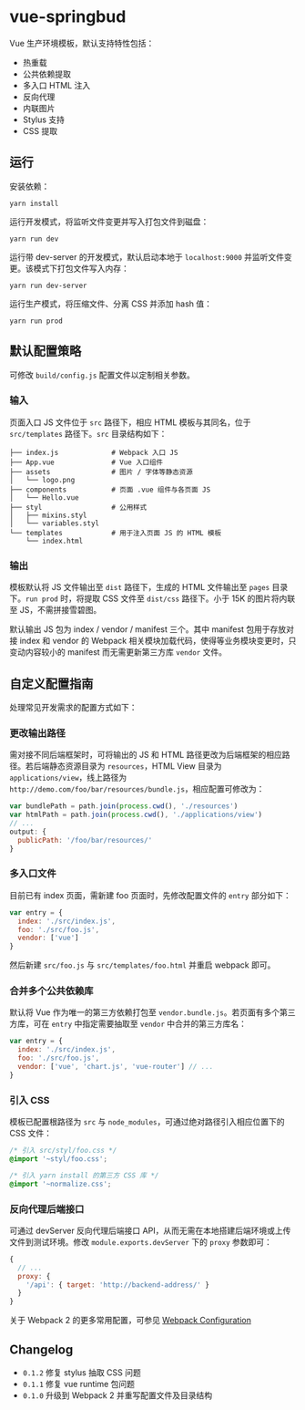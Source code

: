 # vue-springbud
Vue 生产环境模板，默认支持特性包括：

* 热重载
* 公共依赖提取
* 多入口 HTML 注入
* 反向代理
* 内联图片
* Stylus 支持
* CSS 提取


## 运行
安装依赖：

``` text
yarn install
```

运行开发模式，将监听文件变更并写入打包文件到磁盘：

``` text
yarn run dev
```

运行带 dev-server 的开发模式，默认启动本地于 `localhost:9000` 并监听文件变更。该模式下打包文件写入内存：

``` text
yarn run dev-server
```


运行生产模式，将压缩文件、分离 CSS 并添加 hash 值：

``` text
yarn run prod
```


## 默认配置策略
可修改 `build/config.js` 配置文件以定制相关参数。

### 输入
页面入口 JS 文件位于 `src` 路径下，相应 HTML 模板与其同名，位于 `src/templates` 路径下。`src` 目录结构如下：

``` text
├── index.js             # Webpack 入口 JS
├── App.vue              # Vue 入口组件
├── assets               # 图片 / 字体等静态资源
│   └── logo.png
├── components           # 页面 .vue 组件与各页面 JS
│   └── Hello.vue
├── styl                 # 公用样式
│   ├── mixins.styl
│   └── variables.styl
└── templates            # 用于注入页面 JS 的 HTML 模板
    └── index.html
```

### 输出
模板默认将 JS 文件输出至 `dist` 路径下，生成的 HTML 文件输出至 `pages` 目录下。`run prod` 时，将提取 CSS 文件至 `dist/css` 路径下。小于 15K 的图片将内联至 JS，不需拼接雪碧图。

默认输出 JS 包为 index / vendor / manifest 三个。其中 manifest 包用于存放对接 index 和 vendor 的 Webpack 相关模块加载代码，使得等业务模块变更时，只变动内容较小的 manifest 而无需更新第三方库 `vendor` 文件。


## 自定义配置指南
处理常见开发需求的配置方式如下：

### 更改输出路径
需对接不同后端框架时，可将输出的 JS 和 HTML 路径更改为后端框架的相应路径。若后端静态资源目录为 `resources`，HTML View 目录为 `applications/view`，线上路径为 `http://demo.com/foo/bar/resources/bundle.js`，相应配置可修改为：

``` js
var bundlePath = path.join(process.cwd(), './resources')
var htmlPath = path.join(process.cwd(), './applications/view')
// ...
output: {
  publicPath: '/foo/bar/resources/'
}
```

### 多入口文件
目前已有 index 页面，需新建 foo 页面时，先修改配置文件的 `entry` 部分如下：

``` js
var entry = {
  index: './src/index.js',
  foo: './src/foo.js',
  vendor: ['vue']
}
```
然后新建 `src/foo.js` 与 `src/templates/foo.html` 并重启 webpack 即可。

### 合并多个公共依赖库
默认将 Vue 作为唯一的第三方依赖打包至 `vendor.bundle.js`。若页面有多个第三方库，可在 `entry` 中指定需要抽取至 `vendor` 中合并的第三方库名：

``` js
var entry = {
  index: './src/index.js',
  foo: './src/foo.js',
  vendor: ['vue', 'chart.js', 'vue-router'] // ...
}
```

### 引入 CSS
模板已配置根路径为 `src` 与 `node_modules`，可通过绝对路径引入相应位置下的 CSS 文件：

``` css
/* 引入 src/styl/foo.css */
@import '~styl/foo.css';

/* 引入 yarn install 的第三方 CSS 库 */
@import '~normalize.css';
```

### 反向代理后端接口
可通过 devServer 反向代理后端接口 API，从而无需在本地搭建后端环境或上传文件到测试环境。修改 `module.exports.devServer` 下的 `proxy` 参数即可：

``` js
{
  // ...
  proxy: {
    '/api': { target: 'http://backend-address/' }
  }
}
```


关于 Webpack 2 的更多常用配置，可参见 [Webpack Configuration](https://webpack.js.org/configuration/)


## Changelog
* `0.1.2` 修复 stylus 抽取 CSS 问题
* `0.1.1` 修复 vue runtime 包问题
* `0.1.0` 升级到 Webpack 2 并重写配置文件及目录结构
